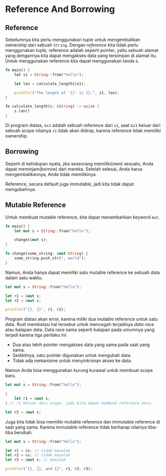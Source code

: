 # Reference And Borrowing

## Reference

Sebelumnya kita perlu menggunakan tuple untuk mengembalikan ownership dari sebuah `String`. Dengan *reference* kita tidak perlu menggunakan tuple, reference adalah seperti pointer, yaitu sebuah alamat yang dengannya kita dapat mengakses data yang tersimpan di alamat itu. Untuk menggunakan reference kita dapat menggunakan tanda `&`.

```rust
fn main() {
    let s1 = String::from("hello");

    let len = calculate_length(&s1);

    println!("The length of '{}' is {}.", s1, len);
}

fn calculate_length(s: &String) -> usize {
    s.len()
}
```

Di program diatas, `&s1` adalah sebuah reference dari `s1`, saat `&s1` keluar dari sebuah scope nilainya `s1` tidak akan didrop, karena reference tidak memiliki ownership.

## Borrowing

Seperti di kehidupan nyata, jika seseorang memiliki(own) sesuatu, Anda dapat meminjam(borrow) dari mereka. Setelah selesai, Anda harus mengembalikannya, Anda tidak memilikinya.

Reference, secara default juga immutable, jadi kita tidak dapat mengubahnya.

## Mutable Reference

Untuk membuat mutable reference, kita dapat menambahkan keyword `mut`.

```rust
fn main() {
    let mut s = String::from("hello");

    change(&mut s);
}

fn change(some_string: &mut String) {
    some_string.push_str(", world");
}
```

Namun, Anda hanya dapat memiliki satu mutable reference ke sebuah data dalam satu waktu.

```rust
let mut s = String::from("hello");

let r1 = &mut s;
let r2 = &mut s;

println!("{}, {}", r1, r2);
```

Program diatas akan error, karena miliki dua mutable reference untuk satu data. Rust membatasi hal
tersebut untuk mencegah terjadinya *data race* atau balapan data. Data race sama seperti balapan
pada umumnya yang terjadi karena tiga perilaku ini:

  - Dua atau lebih pointer mengakses data yang sama pada saat yang sama.
  - Sedikitnya, satu pointer digunakan untuk mengubah data.
  - Tidak ada mekanisme untuk menyinkronan akses ke data.

Namun Anda bisa menggunakan kurung kurawal untuk membuat scope baru.

```rust
let mut s = String::from("hello");

{
    let r1 = &mut s;
} // r1 keluar dari scope, jadi kita dapat membuat reference baru.

let r2 = &mut s;
```

Juga kita tidak bisa memiliki mutable reference dan immutable reference di saat yang sama. Karena
immutable reference tidak berharap nilainya tiba-tiba berubah.

```rust
let mut s = String::from("hello");

let r1 = &s; // tidak masalah
let r2 = &s; // tidak masalah
let r3 = &mut s; // masalah

println!("{}, {}, and {}", r1, r2, r3);
```
